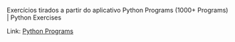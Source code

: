 <p>Exercícios tirados a partir do aplicativo Python Programs (1000+ Programs) | Python Exercises</p>

<p>Link: <a href="https://play.google.com/store/apps/details?id=com.vrpmeone.pythonPractice&hl=en_US&gl=US"> Python Programs</a></p>

